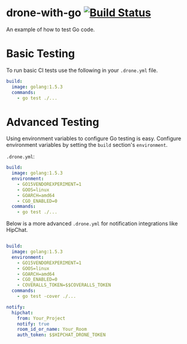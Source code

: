 # drone-with-go [![Build Status](http://beta.drone.io/api/badges/drone-demos/drone-with-go/status.svg)](http://beta.drone.io/drone-demos/drone-with-go)

An example of how to test Go code.

# Basic Testing
To run basic CI tests use the following in your `.drone.yml` file.

```yaml
build:
  image: golang:1.5.3
  commands:
    - go test ./...
```

# Advanced Testing
Using environment variables to configure Go testing is easy.
Configure environment variables by setting the `build` section's `environment`.

`.drone.yml`:
```yaml
build:
  image: golang:1.5.3
  environment:
    - GO15VENDOREXPERIMENT=1
    - GOOS=linux
    - GOARCH=amd64
    - CGO_ENABLED=0
  commands:
    - go test ./...
```

Below is a more advanced `.drone.yml` for notification integrations like HipChat.

```yaml

build:
  image: golang:1.5.3
  environment:
    - GO15VENDOREXPERIMENT=1
    - GOOS=linux
    - GOARCH=amd64
    - CGO_ENABLED=0
    - COVERALLS_TOKEN=$$COVERALLS_TOKEN
  commands:
    - go test -cover ./...

notify:
  hipchat:
    from: Your_Project
    notify: true
    room_id_or_name: Your_Room
    auth_token: $$HIPCHAT_DRONE_TOKEN
```
